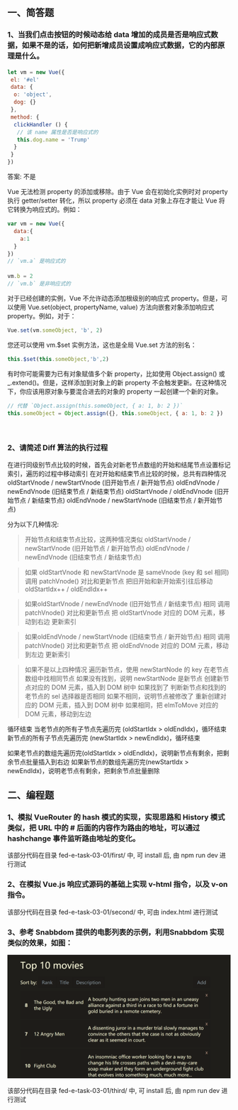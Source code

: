 ## 一、简答题

### 1、当我们点击按钮的时候动态给 data 增加的成员是否是响应式数据，如果不是的话，如何把新增成员设置成响应式数据，它的内部原理是什么。

```js
let vm = new Vue({
 el: '#el'
 data: {
  o: 'object',
  dog: {}
 },
 method: {
  clickHandler () {
   // 该 name 属性是否是响应式的
   this.dog.name = 'Trump'
  }
 }
})
```

答案: 不是

Vue 无法检测 property 的添加或移除。由于 Vue 会在初始化实例时对 property 执行 getter/setter 转化，所以 property 必须在 data 对象上存在才能让 Vue 将它转换为响应式的。例如：
```js
var vm = new Vue({
  data:{
    a:1
  }
})
// `vm.a` 是响应式的

vm.b = 2
// `vm.b` 是非响应式的
```
对于已经创建的实例，Vue 不允许动态添加根级别的响应式 property。但是，可以使用 Vue.set(object, propertyName, value) 方法向嵌套对象添加响应式 property。例如，对于：
```js
Vue.set(vm.someObject, 'b', 2)
```
您还可以使用 vm.$set 实例方法，这也是全局 Vue.set 方法的别名：
```js
this.$set(this.someObject,'b',2)
```
有时你可能需要为已有对象赋值多个新 property，比如使用 Object.assign() 或 _.extend()。但是，这样添加到对象上的新 property 不会触发更新。在这种情况下，你应该用原对象与要混合进去的对象的 property 一起创建一个新的对象。
```js
// 代替 `Object.assign(this.someObject, { a: 1, b: 2 })`
this.someObject = Object.assign({}, this.someObject, { a: 1, b: 2 })
```
 　

### 2、请简述 Diff 算法的执行过程

在进行同级别节点比较的时候，首先会对新老节点数组的开始和结尾节点设置标记索引，遍历的过程中移动索引
在对开始和结束节点比较的时候，总共有四种情况
oldStartVnode / newStartVnode (旧开始节点 / 新开始节点)
oldEndVnode / newEndVnode (旧结束节点 / 新结束节点)
oldStartVnode / oldEndVnode (旧开始节点 / 新结束节点)
oldEndVnode / newStartVnode (旧结束节点 / 新开始节点)

分为以下几种情况:

> 开始节点和结束节点比较，这两种情况类似
oldStartVnode / newStartVnode (旧开始节点 / 新开始节点)
oldEndVnode / newEndVnode (旧结束节点 / 新结束节点)

> 如果 oldStartVnode 和 newStartVnode 是 sameVnode (key 和 sel 相同)
调用 patchVnode() 对比和更新节点
把旧开始和新开始索引往后移动 oldStartIdx++ / oldEndIdx++

> 如果oldStartVnode / newEndVnode (旧开始节点 / 新结束节点) 相同
调用 patchVnode() 对比和更新节点
把 oldStartVnode 对应的 DOM 元素，移动到右边
更新索引

> 如果oldEndVnode / newStartVnode (旧结束节点 / 新开始节点) 相同
调用 patchVnode() 对比和更新节点
把 oldEndVnode 对应的 DOM 元素，移动到左边
更新索引

> 如果不是以上四种情况
遍历新节点，使用 newStartNode 的 key 在老节点数组中找相同节点
如果没有找到，说明 newStartNode 是新节点
创建新节点对应的 DOM 元素，插入到 DOM 树中
如果找到了
判断新节点和找到的老节点的 sel 选择器是否相同
如果不相同，说明节点被修改了
重新创建对应的 DOM 元素，插入到 DOM 树中
如果相同，把 elmToMove 对应的 DOM 元素，移动到左边

循环结束
当老节点的所有子节点先遍历完 (oldStartIdx > oldEndIdx)，循环结束
新节点的所有子节点先遍历完 (newStartIdx > newEndIdx)，循环结束

如果老节点的数组先遍历完(oldStartIdx > oldEndIdx)，说明新节点有剩余，把剩余节点批量插入到右边
如果新节点的数组先遍历完(newStartIdx > newEndIdx)，说明老节点有剩余，把剩余节点批量删除


## 二、编程题

### 1、模拟 VueRouter 的 hash 模式的实现，实现思路和 History 模式类似，把 URL 中的 # 后面的内容作为路由的地址，可以通过 hashchange 事件监听路由地址的变化。

该部分代码在目录 fed-e-task-03-01/first/ 中, 可 install 后, 由 npm run dev 进行测试

### 2、在模拟 Vue.js 响应式源码的基础上实现 v-html 指令，以及 v-on 指令。

该部分代码在目录 fed-e-task-03-01/second/ 中, 可由 index.html 进行测试

### 3、参考 Snabbdom 提供的电影列表的示例，利用Snabbdom 实现类似的效果，如图：

<img src="images/Ciqc1F7zUZ-AWP5NAAN0Z_t_hDY449.png" alt="Ciqc1F7zUZ-AWP5NAAN0Z_t_hDY449" style="zoom:50%;" />


该部分代码在目录 fed-e-task-03-01/third/ 中, 可 install 后, 由 npm run dev 进行测试
